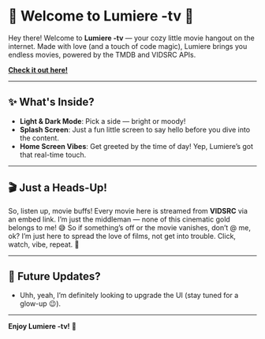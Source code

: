 # 🌟 Welcome to **Lumiere -tv** 🌟

Hey there! Welcome to **Lumiere -tv** — your cozy little movie hangout on the internet. Made with love (and a touch of code magic), Lumiere brings you endless movies, powered by the TMDB and VIDSRC APIs.

**[Check it out here!](https://lumiere-tv.vercel.app)**

---

## ✨ What's Inside?
- **Light & Dark Mode**: Pick a side — bright or moody!
- **Splash Screen**: Just a fun little screen to say hello before you dive into the content.
- **Home Screen Vibes**: Get greeted by the time of day! Yep, Lumiere’s got that real-time touch.

---

## 🎬 Just a Heads-Up!

So, listen up, movie buffs! Every movie here is streamed from **VIDSRC** via an embed link. I’m just the middleman — none of this cinematic gold belongs to me! 😅 So if something’s off or the movie vanishes, don’t @ me, ok? I’m just here to spread the love of films, not get into trouble. Click, watch, vibe, repeat. 🍿

---

## 🌈 Future Updates?
* Uhh, yeah, I’m definitely looking to upgrade the UI (stay tuned for a glow-up 😉).

---

**Enjoy Lumiere -tv!** 🎉
